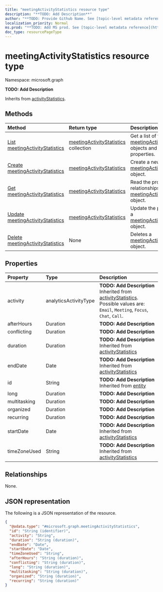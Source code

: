 ```yaml
---
title: "meetingActivityStatistics resource type"
description: "**TODO: Add Description**"
author: "**TODO: Provide Github Name. See [topic-level metadata reference](https://msgo.azurewebsites.net/add/document/guidelines/metadata.html#topic-level-metadata)**"
localization_priority: Normal
ms.prod: "**TODO: Add MS prod. See [topic-level metadata reference](https://msgo.azurewebsites.net/add/document/guidelines/metadata.html#topic-level-metadata)**"
doc_type: resourcePageType
---
```


# meetingActivityStatistics resource type

Namespace: microsoft.graph



**TODO: Add Description**


Inherits from [activityStatistics](../resources/activitystatistics.md).

## Methods
|Method|Return type|Description|
|:---|:---|:---|
|[List meetingActivityStatistics](../api/meetingactivitystatistics-list.md)|[meetingActivityStatistics](../resources/meetingactivitystatistics.md) collection|Get a list of the [meetingActivityStatistics](../resources/meetingactivitystatistics.md) objects and their properties.|
|[Create meetingActivityStatistics](../api/meetingactivitystatistics-create.md)|[meetingActivityStatistics](../resources/meetingactivitystatistics.md)|Create a new [meetingActivityStatistics](../resources/meetingactivitystatistics.md) object.|
|[Get meetingActivityStatistics](../api/meetingactivitystatistics-get.md)|[meetingActivityStatistics](../resources/meetingactivitystatistics.md)|Read the properties and relationships of a [meetingActivityStatistics](../resources/meetingactivitystatistics.md) object.|
|[Update meetingActivityStatistics](../api/meetingactivitystatistics-update.md)|[meetingActivityStatistics](../resources/meetingactivitystatistics.md)|Update the properties of a [meetingActivityStatistics](../resources/meetingactivitystatistics.md) object.|
|[Delete meetingActivityStatistics](../api/meetingactivitystatistics-delete.md)|None|Deletes a [meetingActivityStatistics](../resources/meetingactivitystatistics.md) object.|

## Properties
|Property|Type|Description|
|:---|:---|:---|
|activity|analyticsActivityType|**TODO: Add Description** Inherited from [activityStatistics](../resources/activitystatistics.md). Possible values are: `Email`, `Meeting`, `Focus`, `Chat`, `Call`.|
|afterHours|Duration|**TODO: Add Description**|
|conflicting|Duration|**TODO: Add Description**|
|duration|Duration|**TODO: Add Description** Inherited from [activityStatistics](../resources/activitystatistics.md)|
|endDate|Date|**TODO: Add Description** Inherited from [activityStatistics](../resources/activitystatistics.md)|
|id|String|**TODO: Add Description** Inherited from [entity](../resources/entity.md)|
|long|Duration|**TODO: Add Description**|
|multitasking|Duration|**TODO: Add Description**|
|organized|Duration|**TODO: Add Description**|
|recurring|Duration|**TODO: Add Description**|
|startDate|Date|**TODO: Add Description** Inherited from [activityStatistics](../resources/activitystatistics.md)|
|timeZoneUsed|String|**TODO: Add Description** Inherited from [activityStatistics](../resources/activitystatistics.md)|

## Relationships
None.

## JSON representation
The following is a JSON representation of the resource.
<!-- {
  "blockType": "resource",
  "keyProperty": "id",
  "@odata.type": "microsoft.graph.meetingActivityStatistics",
  "baseType": "microsoft.graph.activityStatistics",
  "openType": false
}
-->
``` json
{
  "@odata.type": "#microsoft.graph.meetingActivityStatistics",
  "id": "String (identifier)",
  "activity": "String",
  "duration": "String (duration)",
  "endDate": "Date",
  "startDate": "Date",
  "timeZoneUsed": "String",
  "afterHours": "String (duration)",
  "conflicting": "String (duration)",
  "long": "String (duration)",
  "multitasking": "String (duration)",
  "organized": "String (duration)",
  "recurring": "String (duration)"
}
```

